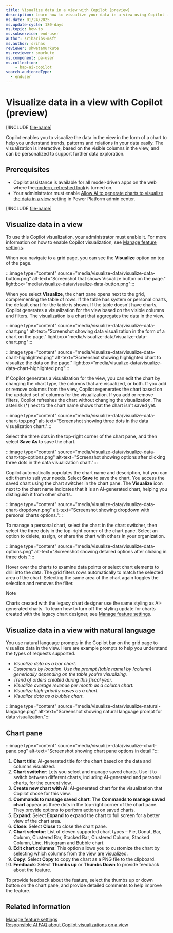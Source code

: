 ```yaml
---
title: Visualize data in a view with Copilot (preview)
description: Learn how to visualize your data in a view using Copilot in Power Apps.
ms.date: 01/24/2025
ms.update-cycle: 180-days
ms.topic: how-to
ms.subservice: end-user
author: sriharibs-msft
ms.author: srihas
reviewer: shwetamurkute
ms.reviewer: smurkute
ms.component: pa-user
ms.collection: 
    - bap-ai-copilot 
search.audienceType: 
  - enduser
---
```


# Visualize data in a view with Copilot (preview)

[!INCLUDE [file-name](~/../shared-content/shared/preview-includes/preview-banner.md)]

Copilot enables you to visualize the data in the view in the form of a chart to help you understand trends, patterns and relations in your data easily. The visualization is interactive, based on the visible columns in the view, and can be personalized to support further data exploration.

## Prerequisites

- Copilot assistance is available for all model-driven apps on the web where the [modern, refreshed look](modern-fluent-design.md) is turned on.
- Your administrator must enable [Allow AI to generate charts to visualize the data in a view](/power-platform/admin/settings-features#natural-language-grid-and-view-search-preview) setting in Power Platform admin center.

[!INCLUDE [file-name](~/../shared-content/shared/preview-includes/preview-note-pp.md)]

## Visualize data in a view

To use this Copilot visualization, your administrator must enable it. For more information on how to enable Copilot visualization, see [Manage feature settings](/power-platform/admin/settings-features).

When you navigate to a grid page, you can see the **Visualize** option on top of the page.

:::image type="content" source="media/visualize-data/visualize-data-button.png" alt-text="Screenshot that shows Visualize button on the page." lightbox="media/visualize-data/visualize-data-button.png":::

When you select **Visualize**, the chart pane opens next to the grid, complementing the table of rows. If the table has system or personal charts, the default chart for the table is shown. If the table doesn't have charts, Copilot generates a visualization for the view based on the visible columns and filters. The visualization is a chart that aggregates the data in the view.

:::image type="content" source="media/visualize-data/visualize-data-chart.png" alt-text="Screenshot showing data visualization in the form of a chart on the page." lightbox="media/visualize-data/visualize-data-chart.png":::

:::image type="content" source="media/visualize-data/visualize-data-chart-highlighted.png" alt-text="Screenshot showing highlighted chart to visualize the data on the page." lightbox="media/visualize-data/visualize-data-chart-highlighted.png":::

If Copilot generates a visualization for the view, you can edit the chart by changing the chart type, the columns that are visualized, or both. If you add or remove columns from the view, Copilot regenerates the chart based on the updated set of columns for the visualization. If you add or remove filters, Copilot refreshes the chart without changing the visualization. The asterisk (*) next to the chart name shows that the chart isn't saved yet.

:::image type="content" source="media/visualize-data/visualize-data-chart-top.png" alt-text="Screenshot showing three dots in the data visualization chart.":::

Select the three dots in the top-right corner of the chart pane, and then select **Save As** to save the chart.

:::image type="content" source="media/visualize-data/visualize-data-chart-top-options.png" alt-text="Screenshot showing options after clicking three dots in the data visualization chart.":::

Copilot automatically populates the chart name and description, but you can edit them to suit your needs. Select **Save** to save the chart.
You access the saved chart using the chart switcher in the chart pane. The **Visualize** icon next to the chart name indicates that it is an AI-generated chart, helping you distinguish it from other charts.

:::image type="content" source="media/visualize-data/visualize-data-chart-dropdown.png" alt-text="Screenshot showing dropdown with personal charts options.":::

To manage a personal chart, select the chart in the chart switcher, then select the three dots in the top-right corner of the chart pane. Select an option to delete, assign, or share the chart with others in your organization.

:::image type="content" source="media/visualize-data/visualize-data-options.png" alt-text="Screenshot showing detailed options after clicking in three dots.":::

Hover over the charts to examine data points or select chart elements to drill into the data. The grid filters rows automatically to match the selected area of the chart. Selecting the same area of the chart again toggles the selection and removes the filter.

> [!Note]
> Charts created with the legacy chart designer use the same styling as AI-generated charts. To learn how to turn off the styling update for charts created with the legacy chart designer, see [Manage feature settings](/power-platform/admin/settings-features).

## Visualize data in a view with natural language

You use natural language prompts in the Copilot bar on the grid page to visualize data in the view. Here are example prompts to help you understand the types of requests supported.

- *Visualize data as a bar chart.*  
- *Customers by location. Use the prompt [table name] by [column] generically depending on the table you're visualizing.*  
- *Trend of orders created during this fiscal year.*
- *Visualize average revenue per month as a column chart.*
- *Visualize high-priority cases as a chart.*  
- *Visualize data as a bubble chart.*  

:::image type="content" source="media/visualize-data/visualize-natural-language.png" alt-text="Screenshot showing natural language prompt for data visualization.":::

## Chart pane

:::image type="content" source="media/visualize-data/visualize-chart-pane.png" alt-text="Screenshot showing chart pane options in detail.":::

1. **Chart title**: AI-generated title for the chart based on the data and columns visualized.
1. **Chart switcher**: Lets you select and manage saved charts. Use it to switch between different charts, including AI-generated and personal charts, for the current view.
1. **Create new chart with AI**: AI-generated chart for the visualization that Copilot chose for this view.
1. **Commands to manage saved chart**: The **Commands to manage saved chart** appear as three dots in the top-right corner of the chart pane. They provide options to perform actions on saved charts.
1. **Expand**: Select **Expand** to expand the chart to full screen for a better view of the chart area.
1. **Close**: Select **Close** to close the chart pane.
1. **Chart selector**: List of eleven supported chart types – Pie, Donut, Bar, Column, Clustered Bar, Stacked Bar, Clustered Column, Stacked Column, Line, Histogram and Bubble chart.
1. **Edit chart columns**: This option allows you to customize the chart by selecting which columns from the view are visualized.
1. **Copy**: Select **Copy** to copy the chart as a PNG file to the clipboard.
1. **Feedback**: Select **Thumbs up** or **Thumbs Down** to provide feedback about the feature.

To provide feedback about the feature, select the thumbs up or down button on the chart pane, and provide detailed comments to help improve the feature.

## Related information

[Manage feature settings](/power-platform/admin/settings-features)  
[Responsible AI FAQ about Copilot visualizations on a view](/power-apps/maker/common/faq-visualize-view)   
